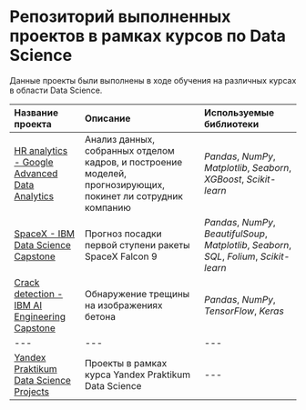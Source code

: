 # Репозиторий выполненных проектов в рамках курсов по Data Science

Данные проекты были выполнены в ходе обучения на различных курсах в области Data Science.

| Название проекта | Описание | Используемые библиотеки | 
| :---------------------- | :---------------------- | :---------------------- |
| [HR analytics - Google Advanced Data Analytics](HR_analytics_Google_Advanced_Data_Analytics) | Анализ данных, собранных отделом кадров, и построение моделей, прогнозирующих, покинет ли сотрудник компанию | *Pandas*, *NumPy*, *Matplotlib*, *Seaborn*, *XGBoost*, *Scikit-learn* |
| [SpaceX - IBM Data Science Capstone](SpaceX_IBM_Data_Science_Capstone) | Прогноз посадки первой ступени ракеты SpaceX Falcon 9 | *Pandas*, *NumPy*, *BeautifulSoup*, *Matplotlib*, *Seaborn*, *SQL*, *Folium*, *Scikit-learn* |
| [Crack detection - IBM AI Engineering Capstone](Crack_detection_IBM_AI_Engineering_Capstone) | Обнаружение трещины на изображениях бетона | *Pandas*, *NumPy*, *TensorFlow*, *Keras* |
| --- | --- | --- |
| [Yandex Praktikum Data Science Projects](Yandex_Praktikum_Data_Science_Projects) | Проекты в рамках курса Yandex Praktikum Data Science | --- |
